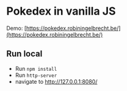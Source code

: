 # Pokedex in vanilla JS

Demo: [https://pokedex.robiningelbrecht.be/](https://pokedex.robiningelbrecht.be/)

## Run local

* Run `npm install`
* Run `http-server`
* navigate to http://127.0.0.1:8080/